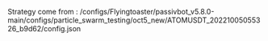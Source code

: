 Strategy come from : /configs/Flyingtoaster/passivbot_v5.8.0-main/configs/particle_swarm_testing/oct5_new/ATOMUSDT_20221005055326_b9d62/config.json